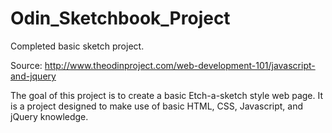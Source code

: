 # Odin_Sketchbook_Project
Completed basic sketch project.

Source: http://www.theodinproject.com/web-development-101/javascript-and-jquery

The goal of this project is to create a basic Etch-a-sketch style web page.
It is a project designed to make use of basic HTML, CSS, Javascript, and jQuery knowledge.
